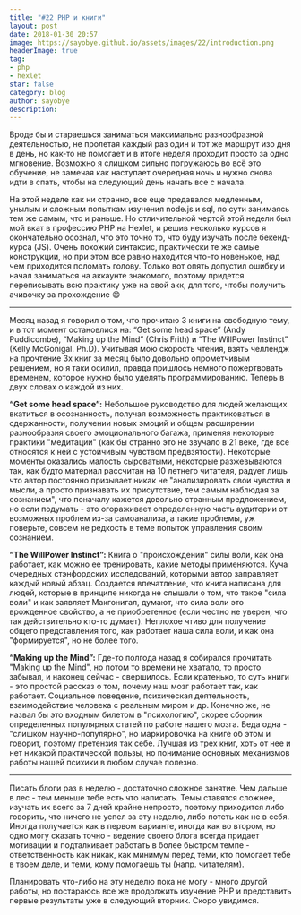 ```yaml
---
title: "#22 PHP и книги"
layout: post
date: 2018-01-30 20:57
image: https://sayobye.github.io/assets/images/22/introduction.png
headerImage: true
tag:
- php
- hexlet
star: false
category: blog
author: sayobye
description:
---
```


Вроде бы и стараешься заниматься максимально разнообразной деятельностью, не пролетая каждый раз один и тот же маршрут изо дня в день, но как-то не помогает и в итоге неделя проходит просто за одно мгновение. Возможно я слишком сильно погружаюсь во всё это обучение, не замечая как наступает очередная ночь и нужно снова идти в спать, чтобы на следующий день начать все с начала. 

На этой неделе как ни странно, все еще предавался медленным, унылым и сложным попыткам изучения node.js и sql, по сути занимаясь тем же самым, что и раньше. Но отличительной чертой этой недели был мой вкат в профессию PHP на Hexlet, и решив несколько курсов я окончательно осознал, что это точно то, что буду изучать после бекенд-курса (JS). Очень похожий синтаксис, практически те же самые конструкции, но при этом все равно находится что-то новенькое, над чем приходится поломать голову. Только вот опять допустил ошибку и начал заниматься на аккаунте знакомого, поэтому придется переписывать всю практику уже на свой акк, для того, чтобы получить ачивочку за прохождение :smile:

* * *
Месяц назад я говорил о том, что прочитаю 3 книги на свободную тему, и в тот момент остановлися на: “Get some head space” (Andy Puddicombe), “Making up the Mind” (Chris Frith) и “The WillPower Instinct” (Kelly McGonigal. Ph.D). Учитывая мою скорость чтения, взять челлендж на прочтение 3х книг за месяц было довольно опрометчивым решением, но я таки осилил, правда пришлось немного пожертвовать временем, которое нужно было уделять программированию. Теперь в двух словах о каждой из них.

**“Get some head space”:** 
Небольшое руководство для людей желающих вкатиться в осознанность, получая возможность практиковаться в сдержанности, получении новых эмоций и общем расширении разнообразия своего эмоционального багажа, применяя некоторые практики "медитации" (как бы странно это не звучало в 21 веке, где все относятся к ней с устойчивым чувством предвзятости). Некоторые моменты оказались малость сыроватыми, некоторые разжевываются так, как будто материал рассчитан на 10 летнего читателя, радует лишь что автор постоянно призывает никак не "анализировать свои чувства и мысли, а просто признавать их присутствие, тем самым наблюдая за сознанием", что поначалу кажется довольно странным предложением, но если подумать - это огораживает определенную часть аудитории от возможных проблем из-за самоанализа, а такие проблемы, уж поверьте, совсем не редкость в теме попыток управления своим сознанием.

**“The WillPower Instinct”:**
Книга о "происхождении" силы воли, как она работает, как можно ее тренировать, какие методы применяются. Куча очередных стэнфордских исследований, которыми автор заправляет каждый новый абзац. Создается впечатление, что книга написана для людей, которые в принципе никогда не слышали о том, что такое "сила воли" и как заявляет Макгонигал, думают, что сила воли это врожденное свойство, а не приобретенное (если честно не уверен, что так действительно кто-то думает). Неплохое чтиво для получение общего представления того, как работает наша сила воли, и как она "формируется", но не более того.

**“Making up the Mind”:** 
Где-то полгода назад я собирался прочитать "Making up the Mind", но потом то времени не хватало, то просто забывал, и наконец сейчас - свершилось. Если кратенько, то суть книги - это простой рассказ о том, почему наш мозг работает так, как работает. Социальное поведение, психическая деятельность, взаимодействие человека с реальным миром и др. Конечно же, не назвал бы это входным билетом в "психологию", скорее сборник определенных популярных статей по работе нашего мозга. Беда одна - "слишком научно-популярно", но маркировочка на книге об этом и говорит, поэтому претензия так себе. Лучшая из трех книг, хоть от нее и нет никакой практической пользы, но понимание основных механизмов работы нашей психики в любом случае полезно.

* * * 
Писать блоги раз в неделю - достаточно сложное занятие. Чем дальше в лес - тем меньше тебе есть что написать. Темы ставятся сложнее, изучать их всего за 7 дней крайне непросто, поэтому приходится либо говорить, что ничего не успел за эту неделю, либо потеть как не в себя. Иногда получается как в первом варианте, иногда как во втором, но одно могу сказать точно - ведение своего блога всегда придает мотивации и подталкивает работать в более быстром темпе - ответственность как никак, как минимум перед теми, кто помогает тебе в твоем деле, и теми, кому помогаешь ты (напр. читателям). 

Планировать что-либо на эту неделю пока не могу - много другой работы, но постараюсь все же продолжить изучение PHP и представить первые результаты уже в следующий вторник. Скоро увидимся.
